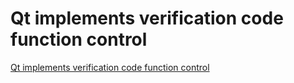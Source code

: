 # Qt implements verification code function control
[Qt implements verification code function control](https://aiwithcloud.com/2022/09/15/qt_implements_verification_code_function_control/)